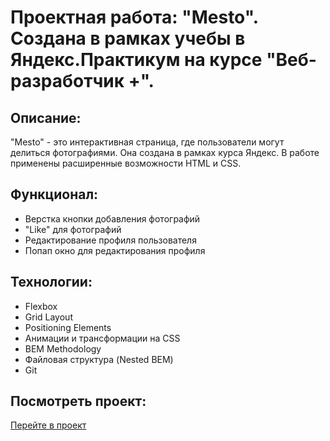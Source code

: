 # Проектная работа: "Mesto". Создана в рамках учебы в Яндекс.Практикум на курсе "Веб-разработчик +".

## Описание:

"Mesto" - это интерактивная страница, где пользователи могут делиться фотографиями. Она создана в рамках курса Яндекс. В работе применены расширенные возможности HTML и CSS.

## Функционал:

* Верстка кнопки добавления фотографий
* "Like" для фотографий
* Редактирование профиля пользователя
* Попап окно для редактирования профиля

## Технологии:

* Flexbox
* Grid Layout
* Positioning Elements
* Анимации и трансформации на CSS
* BEM Methodology
* Файловая структура (Nested BEM)
* Git

## Посмотреть проект:

[Перейте в проект](https://zodiark301.github.io/mesto-project/index.html)
